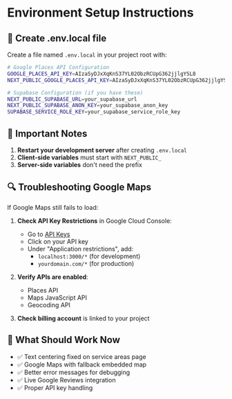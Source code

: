 # Environment Setup Instructions

## 🔧 **Create .env.local file**

Create a file named `.env.local` in your project root with:

```bash
# Google Places API Configuration
GOOGLE_PLACES_API_KEY=AIzaSyDJxXqKnS37YL02ObzRCUpG362jjlgYSL8
NEXT_PUBLIC_GOOGLE_PLACES_API_KEY=AIzaSyDJxXqKnS37YL02ObzRCUpG362jjlgYSL8

# Supabase Configuration (if you have these)
NEXT_PUBLIC_SUPABASE_URL=your_supabase_url
NEXT_PUBLIC_SUPABASE_ANON_KEY=your_supabase_anon_key
SUPABASE_SERVICE_ROLE_KEY=your_supabase_service_role_key
```

## 🚨 **Important Notes**

1. **Restart your development server** after creating `.env.local`
2. **Client-side variables** must start with `NEXT_PUBLIC_`
3. **Server-side variables** don't need the prefix

## 🔍 **Troubleshooting Google Maps**

If Google Maps still fails to load:

1. **Check API Key Restrictions** in Google Cloud Console:
   - Go to [API Keys](https://console.cloud.google.com/apis/credentials)
   - Click on your API key
   - Under "Application restrictions", add:
     - `localhost:3000/*` (for development)
     - `yourdomain.com/*` (for production)

2. **Verify APIs are enabled**:
   - Places API
   - Maps JavaScript API
   - Geocoding API

3. **Check billing account** is linked to your project

## 🎯 **What Should Work Now**

- ✅ Text centering fixed on service areas page
- ✅ Google Maps with fallback embedded map
- ✅ Better error messages for debugging
- ✅ Live Google Reviews integration
- ✅ Proper API key handling

